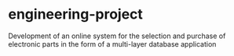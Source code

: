 # engineering-project
Development of an online system for the selection and purchase of electronic parts in the form of a multi-layer database application
